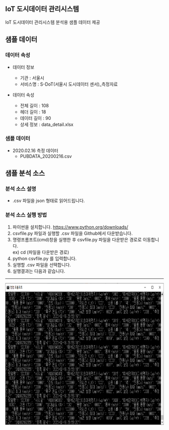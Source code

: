 ## IoT 도시데이터 관리시스템
IoT 도시데이터 관리시스템 분석용 샘플 데이터 제공

## 샘플 데이터

### 데이터 속성

- 데이터 정보
  - 기관 : 서울시
  - 서비스명 : S-DoT(서울시 도시데이터 센서)_측정자료

- 데이터 속성
  - 전체 길이 : 108
  - 헤더 길이 : 18
  - 데이터 길이 : 90
  - 상세 정보 : data_detail.xlsx
  
### 샘플 데이터
- 2020.02.16 측정 데이터
  - PUBDATA_20200216.csv

## 샘플 분석 소스 

### 분석 소스 설명
- .csv 파일을 json 형태로 읽어드립니다.

### 분석 소스 실행 방법
1. 파이썬을 설치합니다. <https://www.python.org/downloads/>
2. csvfile.py 파일과 실행할 .csv 파일을 Github에서 다운받습니다.
3. 명령프롬프트(cmd)창을 실행한 후 csvfile.py 파일을 다운받은 경로로 이동합니다.    
 ex) cd (파일을 다운받은 경로)
4. python csvfile.py 를 입력합니다.
5. 실행할 .csv 파일을 선택합니다.
6. 실행결과는 다음과 같습니다.
---
<img src="/cvsfile_result.png" width="850px" height="450px" title="cvsfile_result" alt="cvsfile_result"></img><br/>
